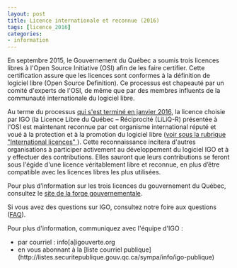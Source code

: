 ```yaml
---
layout: post
title: Licence internationale et reconnue (2016)
tags: [licence_2016] 
categories:
- information
---
```

En septembre 2015, le Gouvernement du Québec a soumis trois licences libres à l'Open Source Initiative (OSI) afin de les faire certifier. Cette certification assure que les licences sont conformes à la définition de logiciel libre (Open Source Definition). Ce processus est chapeauté par un comité d'experts de l'OSI, de même que par des membres influents de la communauté internationale du logiciel libre.

Au terme du processus [qui s'est terminé en janvier 2016](https://lists.opensource.org/pipermail/license-review/2016-January/002639.html), la licence choisie par IGO (la Licence Libre du Québec – Réciprocité (LiLiQ-R) présentée à l'OSI est maintenant reconnue par cet organisme international réputé et voué à la protection et à la promotion du logiciel libre ([voir sous la rubrique "International licences" ](http://opensource.org/licenses/category)). Cette reconnaissance incitera d'autres organisations à participer activement au développement du logiciel IGO et à y effectuer des contributions. Elles sauront que leurs contributions se feront sous l'égide d'une licence véritablement libre et reconnue, en plus d’être compatible avec les licences libres les plus utilisées.

Pour plus d’information sur les trois licences du gouvernement du Québec, consultez le [site de la forge gouvernementale](https://www.forge.gouv.qc.ca/participez/licence-logicielle/).

Si vous avez des questions sur IGO, consultez notre foire aux questions ([FAQ](http://igouverte.org/faq/)).

Pour plus d'information, communiquez avec l'équipe d'IGO :
<div class="contact" markdown="1" >
<ul>
			<li>par courriel : info[a]igouverte.org</li>
			<li>en vous abonnant  à la [liste courriel publique](http://listes.securitepublique.gouv.qc.ca/sympa/info/igo-publique) </li>
		</ul>
</div>
